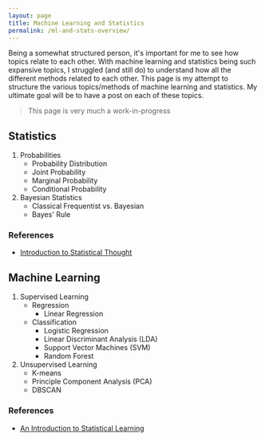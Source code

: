 ```yaml
---
layout: page
title: Machine Learning and Statistics
permalink: /ml-and-stats-overview/
---
```


Being a somewhat structured person, it's important for me to see how topics relate to each other. With machine learning and statistics being such expansive topics, I struggled (and still do) to understand how all the different methods related to each other. This page is my attempt to structure the various topics/methods of machine learning and statistics. My ultimate goal will be to have a post on each of these topics.

> This page is very much a work-in-progress

## Statistics

1. Probabilities
	* Probability Distribution
	* Joint Probability
	* Marginal Probability
	* Conditional Probability
1. Bayesian Statistics
	* Classical Frequentist vs. Bayesian 
	* Bayes' Rule

### References

* [Introduction to Statistical Thought](http://people.math.umass.edu/~lavine/Book/book.html)

## Machine Learning

1. Supervised Learning
    * Regression
        + Linear Regression
    * Classification
        + Logistic Regression
        + Linear Discriminant Analysis (LDA)
        + Support Vector Machines (SVM)
        + Random Forest
1. Unsupervised Learning
    * K-means
    * Principle Component Analysis (PCA)
    * DBSCAN

### References

* [An Introduction to Statistical Learning](http://www-stat.stanford.edu/~tibs/ElemStatLearn/download.html)


